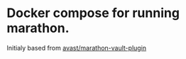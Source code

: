 # Docker compose for running marathon.

Initialy based from [avast/marathon-vault-plugin](https://github.com/avast/marathon-vault-plugin)